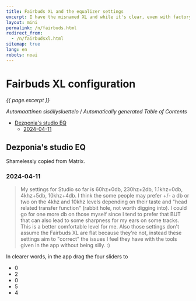 ```yaml
---
title: Fairbuds XL and the equalizer settings
excerpt: I have the misnamed XL and while it's clear, even with factory reset by pushing the joystick to the right until it says "factory reset complete", but the studio eq may not be so clear.
layout: mini
permalink: /n/fairbuds.html
redirect_from:
  - /n/fairbudsxl.html
sitemap: true
lang: en
robots: noai
---
```


# Fairbuds XL configuration

_{{ page.excerpt }}_

<!-- editorconfig-checker-disable -->
<!-- prettier-ignore-start -->

<!-- START doctoc generated TOC please keep comment here to allow auto update -->
<!-- DON'T EDIT THIS SECTION, INSTEAD RE-RUN doctoc TO UPDATE -->
<em lang="fi">Automaattinen sisällysluettelo</em> / <em lang="en">Automatically generated Table of Contents</em>

- [Dezponia's studio EQ](#dezponias-studio-eq)
  - [2024-04-11](#2024-04-11)

<!-- END doctoc generated TOC please keep comment here to allow auto update -->

<!-- prettier-ignore-end -->
<!-- editorconfig-checker-enable -->

## Dezponia's studio EQ

Shamelessly copied from Matrix.

### 2024-04-11

> My settings for Studio so far is 60hz+0db, 230hz+2db, 1.1khz+0db, 4khz+5db, 10khz+4db. I think the some people may prefer +/- a db or two on the 4khz and 10khz levels depending on their taste and "head related transfer function" (rabbit hole, not worth digging into). I could go for one more db on those myself since I tend to prefer that BUT that can also lead to some sharpness for my ears on some tracks. This is a better comfortable level for me. Also those settings don't assume the Fairbuds XL are flat because they're not, instead these settings aim to "correct" the issues I feel they have with the tools given in the app without being silly. :)

In clearer words, in the app drag the four sliders to

- 0
- 2
- 0
- 5
- 4
